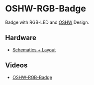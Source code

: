 # OSHW-RGB-Badge
Badge with RGB-LED and [OSHW](http://www.oshwa.org/open-source-hardware-logo/) Design.


## Hardware
* [Schematics + Layout](https://github.com/watterott/OSHW-RGB-Badge/tree/master/pcb)


## Videos
* [OSHW-RGB-Badge](http://www.youtube.com/watch?v=9oPm8g40bvo)
